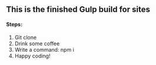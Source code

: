 ## This is the finished Gulp build for sites

#### Steps:

1. Git clone
2. Drink some coffee
3. Write a command: npm i
4. Happy coding!
